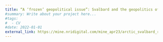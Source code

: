 ```yaml
---
title: “A ‘frozen’ geopolitical issue”: Svalbard and the geopolitics of Arctic mining
#summary: Write about your project here...
#tags:
#  - CV
#date: 2022-01-01
external_link: https://mine.nridigital.com/mine_apr23/arctic_svalbard_russia_mining
---
```

